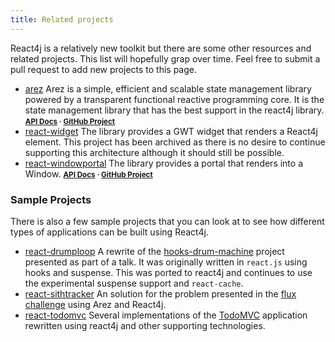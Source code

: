 ```yaml
---
title: Related projects
---
```


React4j is a relatively new toolkit but there are some other resources and related projects.
This list will hopefully grap over time. Feel free to submit a pull request to add new projects
to this page.

* [arez](https://github.com/arez/arez) Arez is a simple, efficient and scalable state management library
  powered by a transparent functional reactive programming core. It is the state management library that
  has the best support in the react4j library.
  <span style="font-size: smaller">**[API Docs](https://arez.github.io/api) · [GitHub Project](https://github.com/arez/arez)**</span>
* [react-widget](https://github.com/react4j/react4j-widget) The library provides a GWT widget that
  renders a React4j element. This project has been archived as there is no desire to continue supporting
  this architecture although it should still be possible.
* [react-windowportal](https://github.com/react4j/react4j-windowportal) The library provides a portal that
  renders into a Window.
  <span style="font-size: smaller">**[API Docs](https://react4j.github.io/windowportal) · [GitHub Project](https://github.com/react4j/react4j-windowportal)**</span>

### Sample Projects

There is also a few sample projects that you can look at to see how different types of applications can be
built using React4j.

* [react-drumploop](https://github.com/react4j/react4j-drumploop) A rewrite of the [hooks-drum-machine](https://github.com/kenwheeler/hooks-drum-machine)
  project presented as part of a talk. It was originally written in `react.js` using hooks and suspense. This
  was ported to react4j and continues to use the experimental suspense support and `react-cache`.
* [react-sithtracker](https://github.com/react4j/react4j-flux-challenge) An solution for the problem presented
  in the [flux challenge](https://github.com/staltz/flux-challenge) using Arez and React4j.
* [react-todomvc](https://github.com/react4j/react4j-todomvc) Several implementations of the [TodoMVC](todomvc.md)
  application rewritten using react4j and other supporting technologies.
